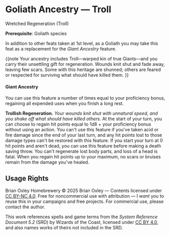 # Goliath Ancestry &mdash; Troll
Wretched Regeneration (Troll)

**Prerequisite**: Goliath species

In addition to other feats taken at 1st level, as a Goliath you may take this feat as a replacement for the _Giant Ancestry_ feature.

{{note
Your ancestry includes Troll&mdash;warped kin of true Giants&mdash;and you carry their unsettling gift for regeneration. Wounds knit shut and fade away, leaving few scars. Some with this heritage are shunned; others are feared or respected for surviving what should have killed them.
}}

#### Giant Ancestry

You can use this feature a number of times equal to your proficiency bonus, regaining all expended uses when you finish a long rest.

**Trollish Regeneration.** _Your wounds knit shut with unnatural speed, and you shake off what should have killed others._ At the start of your turn, you can choose to regain hit points equal to 1d8 + your proficiency bonus without using an action. You can't use this feature if you've taken acid or fire damage since the end of your last turn, and any hit points lost to those damage types can't be restored with this feature. If you start your turn at 0 hit points and aren't dead, you can use this feature before making a death saving throw. You can't regenerate lost body parts, and loss of a head is fatal. When you regain hit points up to your maximum, no scars or bruises remain from the damage you've healed.

## Usage Rights

Brian Oxley Homebrewery &copy; 2025 Brian Oxley &mdash; Contents licensed under [CC BY-NC 4.0](https://creativecommons.org/licenses/by-nc/4.0/). Free for noncommercial use with attribution &mdash; I _want_ you to reuse this in your campaigns and free projects. For commercial use, please contact the author.

This work references spells and game terms from the _System Reference Document 5.2_ (SRD) by Wizards of the Coast, licensed under [CC BY 4.0](https://creativecommons.org/licenses/by/4.0/), and also names works of theirs not included in the SRD.

